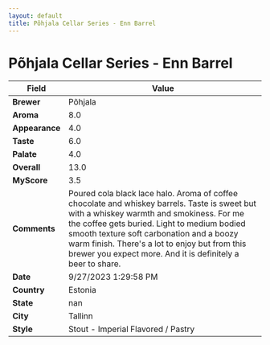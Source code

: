 ```yaml
---
layout: default
title: Põhjala Cellar Series - Enn Barrel
---
```


# Põhjala Cellar Series - Enn Barrel

| Field         | Value                                                                                                   |
|---------------|---------------------------------------------------------------------------------------------------------|
| **Brewer**    | Põhjala                                                                                        |
| **Aroma**     | 8.0                                                                                         |
| **Appearance**| 4.0                                                                                    |
| **Taste**     | 6.0                                                                                         |
| **Palate**    | 4.0                                                                                        |
| **Overall**   | 13.0                                                                                       |
| **MyScore**   | 3.5                                                                                       |
| **Comments**  | Poured cola black lace halo. Aroma of coffee chocolate and whiskey barrels. Taste is sweet but with a whiskey warmth and smokiness. For me the coffee gets buried. Light to medium bodied smooth texture soft carbonation and a boozy warm finish. There's a lot to enjoy but from this brewer you expect more. And it is definitely a beer to share.                                                                                      |
| **Date**      | 9/27/2023 1:29:58 PM                                                                                          |
| **Country**   | Estonia                                                                                       |
| **State**     | nan                                                                                         |
| **City**      | Tallinn                                                                                          |
| **Style**     | Stout - Imperial Flavored / Pastry                                                                                         |
